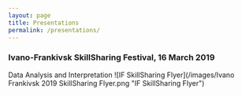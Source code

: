 ```yaml
---
layout: page
title: Presentations
permalink: /presentations/
---
```

### Ivano-Frankivsk SkillSharing Festival, 16 March 2019
Data Analysis and Interpretation
![IF SkillSharing Flyer](/images/Ivano Frankivsk 2019 SkillSharing Flyer.png "IF SkillSharing Flyer")
